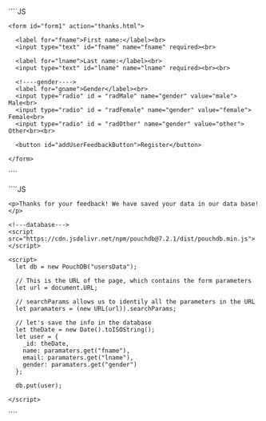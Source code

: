 ´´´´JS
<!DOCTYPE html>
<html lang="en" dir="ltr">
  
  <head>
    <meta charset="utf-8">
    <meta name="viewport" content="width=device-width, initial-scale=1.0" />
    <title>Form</title>
  </head>
  
  <body>

    <form id="form1" action="thanks.html">

      <label for="fname">First name:</label><br>
      <input type="text" id="fname" name="fname" required><br>

      <label for="lname">Last name:</label><br>
      <input type="text" id="lname" name="lname" required><br><br>

      <!----gender---->
      <label for="gname">Gender</label><br>
      <input type="radio" id = "radMale" name="gender" value="male"> Male<br>
      <input type="radio" id = "radFemale" name="gender" value="female"> Female<br>
      <input type="radio" id = "radOther" name="gender" value="other"> Other<br><br>

      <button id="addUserFeedbackButton">Register</button>

    </form>
  </body>
</html>
´´´´

´´´´JS
<!DOCTYPE html>
<html lang="en" dir="ltr">
  
  <head>
    <meta charset="utf-8">
    <meta name="viewport" content="width=device-width, initial-scale=1.0" />
    <title>Form</title>
  </head>
  
  <body>
    
    <p>Thanks for your feedback! We have saved your data in our data base!</p>
    
    <!---database--->
    <script src="https://cdn.jsdelivr.net/npm/pouchdb@7.2.1/dist/pouchdb.min.js"></script>
    
    <script>
      let db = new PouchDB("usersData");
      
      // This is the URL of the page, which contains the form parameters
      let url = document.URL;
      
      // searchParams allows us to identily all the parameters in the URL
      let paramaters = (new URL(url)).searchParams;
      
      // let's save the info in the database
      let theDate = new Date().toISOString();      
      let user = {
        _id: theDate,
        name: paramaters.get("fname"),
        email: paramaters.get("lname"),
        gender: paramaters.get("gender")
      };
      
      db.put(user);
      
    </script>
  </body>
</html>
´´´´
